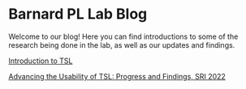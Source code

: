 # Barnard PL Lab Blog

Welcome to our blog! Here you can find introductions to some of the research being done in the lab, as well as our updates and findings. 

[Introduction to TSL](https://barnard-pl-labs.github.io/tsltools/tsl_intro_blogpost)

[Advancing the Usability of TSL: Progress and Findings, SRI 2022](https://jekyllrb.com/)




